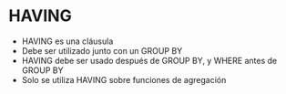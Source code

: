 # HAVING

- HAVING es una cláusula
- Debe ser utilizado junto con un GROUP BY
- HAVING debe ser usado después de GROUP BY, y WHERE antes de GROUP BY
- Solo se utiliza HAVING sobre funciones de agregación